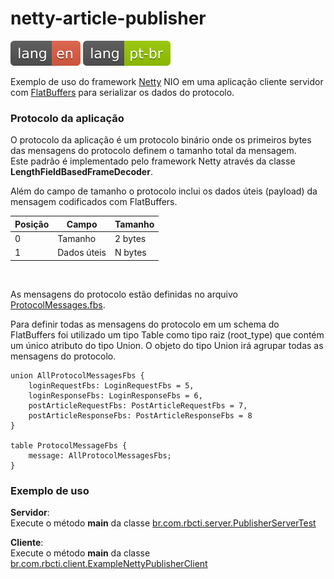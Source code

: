 # netty-article-publisher
[![en](https://github.com/renatocunha216/common/blob/main/images/lang-en.svg?raw=true)](https://github.com/renatocunha216/netty-article-publisher/blob/main/README.en.md)
[![pt-br](https://github.com/renatocunha216/common/blob/main/images/lang-pt-br.svg?raw=true)](https://github.com/renatocunha216/netty-article-publisher/blob/main/README.md)

Exemplo de uso do framework [Netty](https://netty.io/) NIO em uma aplicação cliente servidor com [FlatBuffers](https://flatbuffers.dev/) para serializar os dados do protocolo.


### Protocolo da aplicação

O protocolo da aplicação é um protocolo binário onde os primeiros bytes das mensagens do protocolo definem o tamanho total da mensagem.<br>
Este padrão é implementado pelo framework Netty através da classe **LengthFieldBasedFrameDecoder**.<br>

Além do campo de tamanho o protocolo inclui os dados úteis (payload) da mensagem codificados com FlatBuffers.<br>

| Posição | Campo                    | Tamanho                 |
|---------|--------------------------|-------------------------|
|  0      |  Tamanho                 | 2 bytes                 |
|  1      |  Dados úteis             | N bytes                 |


<br>

As mensagens do protocolo estão definidas no arquivo
[ProtocolMessages.fbs](https://github.com/renatocunha216/netty-article-publisher/blob/main/idl/ProtocolMessages.fbs).

Para definir todas as mensagens do protocolo em um schema do FlatBuffers foi utilizado um tipo Table como tipo raiz (root_type) que contém um único atributo do tipo Union. O objeto do tipo Union irá agrupar todas as mensagens do protocolo.<br>

```
union AllProtocolMessagesFbs {
    loginRequestFbs: LoginRequestFbs = 5,
    loginResponseFbs: LoginResponseFbs = 6,
    postArticleRequestFbs: PostArticleRequestFbs = 7,
    postArticleResponseFbs: PostArticleResponseFbs = 8
}

table ProtocolMessageFbs {
    message: AllProtocolMessagesFbs;
}
```

### Exemplo de uso

**Servidor**:<br>
Execute o método **main** da classe [br.com.rbcti.server.PublisherServerTest](https://github.com/renatocunha216/netty-article-publisher/blob/main/netty-publisher-server/src/main/java/br/com/rbcti/server/PublisherServerTest.java)<br>

**Cliente**:<br>
Execute o método **main** da classe [br.com.rbcti.client.ExampleNettyPublisherClient](https://github.com/renatocunha216/netty-article-publisher/blob/main/netty-publisher-client/src/test/java/br/com/rbcti/client/ExampleNettyPublisherClient.java)<br>

